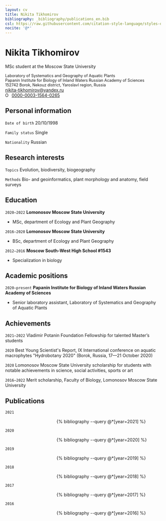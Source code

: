 ```yaml
---
layout: cv
title: Nikita Tikhomirov
bibliography: _bibliography/publications_en.bib
csl: https://raw.githubusercontent.com/citation-style-language/styles-distribution/master/apa-cv.csl
nocite: '@*'
---
```

# Nikita Tikhomirov
MSc student at the Moscow State University

<span style = "font-size: 90%">
Laboratory of Systematics and Geography of Aquatic Plants<br>
Papanin Institute for Biology of Inland Waters Russian Academy of Sciences<br>
152742 Borok, Nekouz district, Yaroslavl region, Russia
</span>
<div id="webaddress">
<a href="mailto:nikita-tikhomirov@yandex.ru">nikita-tikhomirov@yandex.ru</a> <br> <a href="https://orcid.org/0000-0003-1564-0265" target="orcid.widget" rel="me noopener noreferrer" style="vertical-align:top;"><img src="https://orcid.org/sites/default/files/images/orcid_16x16.png" style="width:1em;margin-right:.5em;" alt="ORCID iD icon">0000-0003-1564-0265</a>
</div>

## Personal information

`Date of birth`
20/10/1998

`Family status`
Single

`Nationality`
Russian

## Research interests

`Topics`
Evolution, biodiversity, biogeography

`Methods`
Bio- and geoinformatics, plant morphology and anatomy, field surveys

## Education

`2020–2022`
__Lomonosov Moscow State University__

- MSc, department of Ecology and Plant Geography

`2016–2020`
__Lomonosov Moscow State University__

- BSc, department of Ecology and Plant Geography

`2012–2016`
__Moscow South-West High School #1543__

- Specialization in biology

## Academic positions

`2020–present`
__Papanin Institute for Biology of Inland Waters Russian Academy of Sciences__

- Senior laboratory assistant, Laboratory of Systematics and Geography of Aquatic Plants

## Achievements

`2021–2022`
Vladimir Potanin Foundation Fellowship for talented Master’s students

`2020`
Best Young Scientist's Report, IX International conference on aquatic macrophytes "Hydrobotany 2020" (Borok, Russia, 17—21 October 2020)

`2020`
Lomonosov Moscow State University scholarship for students with notable achievements in science, social activities, sports or art

`2016–2022`
Merit scholarship, Faculty of Biology, Lomonosov Moscow State University

## Publications

`2021`
<div style = "position: relative; left: 33%; width: 65%">{% bibliography --query @*[year=2021] %}</div>

`2020`
<div style = "position: relative; left: 33%; width: 65%">{% bibliography --query @*[year=2020] %}</div>

`2019`
<div style = "position: relative; left: 33%; width: 65%">{% bibliography --query @*[year=2019] %}</div>

`2018`
<div style = "position: relative; left: 33%; width: 65%">{% bibliography --query @*[year=2018] %}</div>

`2017`
<div style = "position: relative; left: 33%; width: 65%">{% bibliography --query @*[year=2017] %}</div>

`2016`
<div style = "position: relative; left: 33%; width: 65%">{% bibliography --query @*[year=2016] %}</div>
